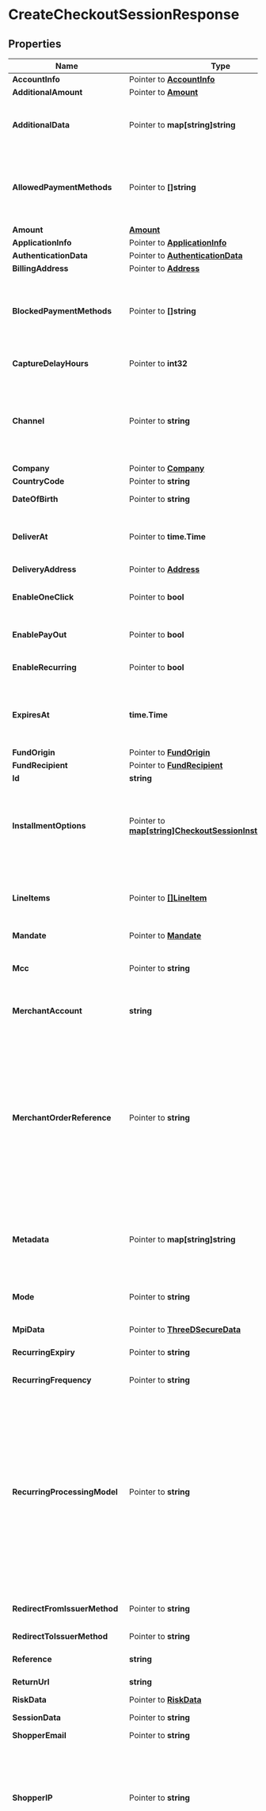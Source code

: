 # CreateCheckoutSessionResponse

## Properties

Name | Type | Description | Notes
------------ | ------------- | ------------- | -------------
**AccountInfo** | Pointer to [**AccountInfo**](AccountInfo.md) |  | [optional] 
**AdditionalAmount** | Pointer to [**Amount**](Amount.md) |  | [optional] 
**AdditionalData** | Pointer to **map[string]string** | This field contains additional data, which may be required for a particular payment request.  The &#x60;additionalData&#x60; object consists of entries, each of which includes the key and value. | [optional] 
**AllowedPaymentMethods** | Pointer to **[]string** | List of payment methods to be presented to the shopper. To refer to payment methods, use their &#x60;paymentMethod.type&#x60;from [Payment methods overview](https://docs.adyen.com/payment-methods).  Example: &#x60;\&quot;allowedPaymentMethods\&quot;:[\&quot;ideal\&quot;,\&quot;giropay\&quot;]&#x60; | [optional] 
**Amount** | [**Amount**](Amount.md) |  | 
**ApplicationInfo** | Pointer to [**ApplicationInfo**](ApplicationInfo.md) |  | [optional] 
**AuthenticationData** | Pointer to [**AuthenticationData**](AuthenticationData.md) |  | [optional] 
**BillingAddress** | Pointer to [**Address**](Address.md) |  | [optional] 
**BlockedPaymentMethods** | Pointer to **[]string** | List of payment methods to be hidden from the shopper. To refer to payment methods, use their &#x60;paymentMethod.type&#x60;from [Payment methods overview](https://docs.adyen.com/payment-methods).  Example: &#x60;\&quot;blockedPaymentMethods\&quot;:[\&quot;ideal\&quot;,\&quot;giropay\&quot;]&#x60; | [optional] 
**CaptureDelayHours** | Pointer to **int32** | The delay between the authorisation and scheduled auto-capture, specified in hours. | [optional] 
**Channel** | Pointer to **string** | The platform where a payment transaction takes place. This field is optional for filtering out payment methods that are only available on specific platforms. If this value is not set, then we will try to infer it from the &#x60;sdkVersion&#x60; or &#x60;token&#x60;.  Possible values: * **iOS** * **Android** * **Web** | [optional] 
**Company** | Pointer to [**Company**](Company.md) |  | [optional] 
**CountryCode** | Pointer to **string** | The shopper&#39;s two-letter country code. | [optional] 
**DateOfBirth** | Pointer to **string** | The shopper&#39;s date of birth.  Format [ISO-8601](https://www.w3.org/TR/NOTE-datetime): YYYY-MM-DD | [optional] 
**DeliverAt** | Pointer to **time.Time** | The date and time when the purchased goods should be delivered.  [ISO 8601](https://www.w3.org/TR/NOTE-datetime) format: YYYY-MM-DDThh:mm:ss+TZD, for example, **2020-12-18T10:15:30+01:00**. | [optional] 
**DeliveryAddress** | Pointer to [**Address**](Address.md) |  | [optional] 
**EnableOneClick** | Pointer to **bool** | When true and &#x60;shopperReference&#x60; is provided, the shopper will be asked if the payment details should be stored for future one-click payments. | [optional] 
**EnablePayOut** | Pointer to **bool** | When true and &#x60;shopperReference&#x60; is provided, the payment details will be tokenized for payouts. | [optional] 
**EnableRecurring** | Pointer to **bool** | When true and &#x60;shopperReference&#x60; is provided, the payment details will be tokenized for recurring payments. | [optional] 
**ExpiresAt** | **time.Time** | The date the session expires in [ISO8601](https://www.iso.org/iso-8601-date-and-time-format.html) format. When not specified, the expiry date is set to 1 hour after session creation. You cannot set the session expiry to more than 24 hours after session creation. | 
**FundOrigin** | Pointer to [**FundOrigin**](FundOrigin.md) |  | [optional] 
**FundRecipient** | Pointer to [**FundRecipient**](FundRecipient.md) |  | [optional] 
**Id** | **string** | A unique identifier of the session. | [readonly] 
**InstallmentOptions** | Pointer to [**map[string]CheckoutSessionInstallmentOption**](CheckoutSessionInstallmentOption.md) | A set of key-value pairs that specifies the installment options available per payment method. The key must be a payment method name in lowercase. For example, **card** to specify installment options for all cards, or **visa** or **mc**. The value must be an object containing the installment options. | [optional] 
**LineItems** | Pointer to [**[]LineItem**](LineItem.md) | Price and product information about the purchased items, to be included on the invoice sent to the shopper. &gt; This field is required for 3x 4x Oney, Affirm, Afterpay, Clearpay, Klarna, Ratepay, and Zip. | [optional] 
**Mandate** | Pointer to [**Mandate**](Mandate.md) |  | [optional] 
**Mcc** | Pointer to **string** | The [merchant category code](https://en.wikipedia.org/wiki/Merchant_category_code) (MCC) is a four-digit number, which relates to a particular market segment. This code reflects the predominant activity that is conducted by the merchant. | [optional] 
**MerchantAccount** | **string** | The merchant account identifier, with which you want to process the transaction. | 
**MerchantOrderReference** | Pointer to **string** | This reference allows linking multiple transactions to each other for reporting purposes (i.e. order auth-rate). The reference should be unique per billing cycle. The same merchant order reference should never be reused after the first authorised attempt. If used, this field should be supplied for all incoming authorisations. &gt; We strongly recommend you send the &#x60;merchantOrderReference&#x60; value to benefit from linking payment requests when authorisation retries take place. In addition, we recommend you provide &#x60;retry.orderAttemptNumber&#x60;, &#x60;retry.chainAttemptNumber&#x60;, and &#x60;retry.skipRetry&#x60; values in &#x60;PaymentRequest.additionalData&#x60;. | [optional] 
**Metadata** | Pointer to **map[string]string** | Metadata consists of entries, each of which includes a key and a value. Limits: * Maximum 20 key-value pairs per request. * Maximum 20 characters per key. * Maximum 80 characters per value.  | [optional] 
**Mode** | Pointer to **string** | Indicates the type of front end integration. Possible values: * **embedded** (default): Drop-in or Components integration * **hosted**: Hosted Checkout integration | [optional] [default to "embedded"]
**MpiData** | Pointer to [**ThreeDSecureData**](ThreeDSecureData.md) |  | [optional] 
**RecurringExpiry** | Pointer to **string** | Date after which no further authorisations shall be performed. Only for 3D Secure 2. | [optional] 
**RecurringFrequency** | Pointer to **string** | Minimum number of days between authorisations. Only for 3D Secure 2. | [optional] 
**RecurringProcessingModel** | Pointer to **string** | Defines a recurring payment type. Required when creating a token to store payment details. Allowed values: * &#x60;Subscription&#x60; – A transaction for a fixed or variable amount, which follows a fixed schedule. * &#x60;CardOnFile&#x60; – With a card-on-file (CoF) transaction, card details are stored to enable one-click or omnichannel journeys, or simply to streamline the checkout process. Any subscription not following a fixed schedule is also considered a card-on-file transaction. * &#x60;UnscheduledCardOnFile&#x60; – An unscheduled card-on-file (UCoF) transaction is a transaction that occurs on a non-fixed schedule and/or have variable amounts. For example, automatic top-ups when a cardholder&#39;s balance drops below a certain amount.  | [optional] 
**RedirectFromIssuerMethod** | Pointer to **string** | Specifies the redirect method (GET or POST) when redirecting back from the issuer. | [optional] 
**RedirectToIssuerMethod** | Pointer to **string** | Specifies the redirect method (GET or POST) when redirecting to the issuer. | [optional] 
**Reference** | **string** | The reference to uniquely identify a payment. | 
**ReturnUrl** | **string** | The URL to return to when a redirect payment is completed. | 
**RiskData** | Pointer to [**RiskData**](RiskData.md) |  | [optional] 
**SessionData** | Pointer to **string** | The payment session data you need to pass to your front end. | [optional] 
**ShopperEmail** | Pointer to **string** | The shopper&#39;s email address. | [optional] 
**ShopperIP** | Pointer to **string** | The shopper&#39;s IP address. In general, we recommend that you provide this data, as it is used in a number of risk checks (for instance, number of payment attempts or location-based checks). &gt; For 3D Secure 2 transactions, schemes require &#x60;shopperIP&#x60; for all browser-based implementations. This field is also mandatory for some merchants depending on your business model. For more information, [contact Support](https://www.adyen.help/hc/en-us/requests/new). | [optional] 
**ShopperInteraction** | Pointer to **string** | Specifies the sales channel, through which the shopper gives their card details, and whether the shopper is a returning customer. For the web service API, Adyen assumes Ecommerce shopper interaction by default.  This field has the following possible values: * &#x60;Ecommerce&#x60; - Online transactions where the cardholder is present (online). For better authorisation rates, we recommend sending the card security code (CSC) along with the request. * &#x60;ContAuth&#x60; - Card on file and/or subscription transactions, where the cardholder is known to the merchant (returning customer). If the shopper is present (online), you can supply also the CSC to improve authorisation (one-click payment). * &#x60;Moto&#x60; - Mail-order and telephone-order transactions where the shopper is in contact with the merchant via email or telephone. * &#x60;POS&#x60; - Point-of-sale transactions where the shopper is physically present to make a payment using a secure payment terminal. | [optional] 
**ShopperLocale** | Pointer to **string** | The combination of a language code and a country code to specify the language to be used in the payment. | [optional] 
**ShopperName** | Pointer to [**Name**](Name.md) |  | [optional] 
**ShopperReference** | Pointer to **string** | Your reference to uniquely identify this shopper, for example user ID or account ID. Minimum length: 3 characters. &gt; Your reference must not include personally identifiable information (PII), for example name or email address. | [optional] 
**ShopperStatement** | Pointer to **string** | The text to be shown on the shopper&#39;s bank statement.  We recommend sending a maximum of 22 characters, otherwise banks might truncate the string.  Allowed characters: **a-z**, **A-Z**, **0-9**, spaces, and special characters **. , &#39; _ - ? + * /_**. | [optional] 
**SocialSecurityNumber** | Pointer to **string** | The shopper&#39;s social security number. | [optional] 
**SplitCardFundingSources** | Pointer to **bool** | Boolean value indicating whether the card payment method should be split into separate debit and credit options. | [optional] [default to false]
**Splits** | Pointer to [**[]Split**](Split.md) | An array of objects specifying how the payment should be split when using [Adyen for Platforms](https://docs.adyen.com/platforms/processing-payments#providing-split-information) or [Issuing](https://docs.adyen.com/issuing/manage-funds#split). | [optional] 
**Store** | Pointer to **string** | The ecommerce or point-of-sale store that is processing the payment. | [optional] 
**StorePaymentMethod** | Pointer to **bool** | When this is set to **true** and the &#x60;shopperReference&#x60; is provided, the payment details will be stored. | [optional] 
**StorePaymentMethodMode** | Pointer to **string** | Indicates if the details of the payment method will be stored for the shopper. Possible values: * **disabled** – No details will be stored (default). * **askForConsent** – If the &#x60;shopperReference&#x60; is provided, the UI lets the shopper choose if they want their payment details to be stored. * **enabled** – If the &#x60;shopperReference&#x60; is provided, the details will be stored without asking the shopper for consent. | [optional] 
**TelephoneNumber** | Pointer to **string** | The shopper&#39;s telephone number. | [optional] 
**ThreeDSAuthenticationOnly** | Pointer to **bool** | If set to true, you will only perform the [3D Secure 2 authentication](https://docs.adyen.com/online-payments/3d-secure/other-3ds-flows/authentication-only), and not the payment authorisation. | [optional] [default to false]
**TrustedShopper** | Pointer to **bool** | Set to true if the payment should be routed to a trusted MID. | [optional] 

## Methods

### NewCreateCheckoutSessionResponse

`func NewCreateCheckoutSessionResponse(amount Amount, expiresAt time.Time, id string, merchantAccount string, reference string, returnUrl string, ) *CreateCheckoutSessionResponse`

NewCreateCheckoutSessionResponse instantiates a new CreateCheckoutSessionResponse object
This constructor will assign default values to properties that have it defined,
and makes sure properties required by API are set, but the set of arguments
will change when the set of required properties is changed

### NewCreateCheckoutSessionResponseWithDefaults

`func NewCreateCheckoutSessionResponseWithDefaults() *CreateCheckoutSessionResponse`

NewCreateCheckoutSessionResponseWithDefaults instantiates a new CreateCheckoutSessionResponse object
This constructor will only assign default values to properties that have it defined,
but it doesn't guarantee that properties required by API are set

### GetAccountInfo

`func (o *CreateCheckoutSessionResponse) GetAccountInfo() AccountInfo`

GetAccountInfo returns the AccountInfo field if non-nil, zero value otherwise.

### GetAccountInfoOk

`func (o *CreateCheckoutSessionResponse) GetAccountInfoOk() (*AccountInfo, bool)`

GetAccountInfoOk returns a tuple with the AccountInfo field if it's non-nil, zero value otherwise
and a boolean to check if the value has been set.

### SetAccountInfo

`func (o *CreateCheckoutSessionResponse) SetAccountInfo(v AccountInfo)`

SetAccountInfo sets AccountInfo field to given value.

### HasAccountInfo

`func (o *CreateCheckoutSessionResponse) HasAccountInfo() bool`

HasAccountInfo returns a boolean if a field has been set.

### GetAdditionalAmount

`func (o *CreateCheckoutSessionResponse) GetAdditionalAmount() Amount`

GetAdditionalAmount returns the AdditionalAmount field if non-nil, zero value otherwise.

### GetAdditionalAmountOk

`func (o *CreateCheckoutSessionResponse) GetAdditionalAmountOk() (*Amount, bool)`

GetAdditionalAmountOk returns a tuple with the AdditionalAmount field if it's non-nil, zero value otherwise
and a boolean to check if the value has been set.

### SetAdditionalAmount

`func (o *CreateCheckoutSessionResponse) SetAdditionalAmount(v Amount)`

SetAdditionalAmount sets AdditionalAmount field to given value.

### HasAdditionalAmount

`func (o *CreateCheckoutSessionResponse) HasAdditionalAmount() bool`

HasAdditionalAmount returns a boolean if a field has been set.

### GetAdditionalData

`func (o *CreateCheckoutSessionResponse) GetAdditionalData() map[string]string`

GetAdditionalData returns the AdditionalData field if non-nil, zero value otherwise.

### GetAdditionalDataOk

`func (o *CreateCheckoutSessionResponse) GetAdditionalDataOk() (*map[string]string, bool)`

GetAdditionalDataOk returns a tuple with the AdditionalData field if it's non-nil, zero value otherwise
and a boolean to check if the value has been set.

### SetAdditionalData

`func (o *CreateCheckoutSessionResponse) SetAdditionalData(v map[string]string)`

SetAdditionalData sets AdditionalData field to given value.

### HasAdditionalData

`func (o *CreateCheckoutSessionResponse) HasAdditionalData() bool`

HasAdditionalData returns a boolean if a field has been set.

### GetAllowedPaymentMethods

`func (o *CreateCheckoutSessionResponse) GetAllowedPaymentMethods() []string`

GetAllowedPaymentMethods returns the AllowedPaymentMethods field if non-nil, zero value otherwise.

### GetAllowedPaymentMethodsOk

`func (o *CreateCheckoutSessionResponse) GetAllowedPaymentMethodsOk() (*[]string, bool)`

GetAllowedPaymentMethodsOk returns a tuple with the AllowedPaymentMethods field if it's non-nil, zero value otherwise
and a boolean to check if the value has been set.

### SetAllowedPaymentMethods

`func (o *CreateCheckoutSessionResponse) SetAllowedPaymentMethods(v []string)`

SetAllowedPaymentMethods sets AllowedPaymentMethods field to given value.

### HasAllowedPaymentMethods

`func (o *CreateCheckoutSessionResponse) HasAllowedPaymentMethods() bool`

HasAllowedPaymentMethods returns a boolean if a field has been set.

### GetAmount

`func (o *CreateCheckoutSessionResponse) GetAmount() Amount`

GetAmount returns the Amount field if non-nil, zero value otherwise.

### GetAmountOk

`func (o *CreateCheckoutSessionResponse) GetAmountOk() (*Amount, bool)`

GetAmountOk returns a tuple with the Amount field if it's non-nil, zero value otherwise
and a boolean to check if the value has been set.

### SetAmount

`func (o *CreateCheckoutSessionResponse) SetAmount(v Amount)`

SetAmount sets Amount field to given value.


### GetApplicationInfo

`func (o *CreateCheckoutSessionResponse) GetApplicationInfo() ApplicationInfo`

GetApplicationInfo returns the ApplicationInfo field if non-nil, zero value otherwise.

### GetApplicationInfoOk

`func (o *CreateCheckoutSessionResponse) GetApplicationInfoOk() (*ApplicationInfo, bool)`

GetApplicationInfoOk returns a tuple with the ApplicationInfo field if it's non-nil, zero value otherwise
and a boolean to check if the value has been set.

### SetApplicationInfo

`func (o *CreateCheckoutSessionResponse) SetApplicationInfo(v ApplicationInfo)`

SetApplicationInfo sets ApplicationInfo field to given value.

### HasApplicationInfo

`func (o *CreateCheckoutSessionResponse) HasApplicationInfo() bool`

HasApplicationInfo returns a boolean if a field has been set.

### GetAuthenticationData

`func (o *CreateCheckoutSessionResponse) GetAuthenticationData() AuthenticationData`

GetAuthenticationData returns the AuthenticationData field if non-nil, zero value otherwise.

### GetAuthenticationDataOk

`func (o *CreateCheckoutSessionResponse) GetAuthenticationDataOk() (*AuthenticationData, bool)`

GetAuthenticationDataOk returns a tuple with the AuthenticationData field if it's non-nil, zero value otherwise
and a boolean to check if the value has been set.

### SetAuthenticationData

`func (o *CreateCheckoutSessionResponse) SetAuthenticationData(v AuthenticationData)`

SetAuthenticationData sets AuthenticationData field to given value.

### HasAuthenticationData

`func (o *CreateCheckoutSessionResponse) HasAuthenticationData() bool`

HasAuthenticationData returns a boolean if a field has been set.

### GetBillingAddress

`func (o *CreateCheckoutSessionResponse) GetBillingAddress() Address`

GetBillingAddress returns the BillingAddress field if non-nil, zero value otherwise.

### GetBillingAddressOk

`func (o *CreateCheckoutSessionResponse) GetBillingAddressOk() (*Address, bool)`

GetBillingAddressOk returns a tuple with the BillingAddress field if it's non-nil, zero value otherwise
and a boolean to check if the value has been set.

### SetBillingAddress

`func (o *CreateCheckoutSessionResponse) SetBillingAddress(v Address)`

SetBillingAddress sets BillingAddress field to given value.

### HasBillingAddress

`func (o *CreateCheckoutSessionResponse) HasBillingAddress() bool`

HasBillingAddress returns a boolean if a field has been set.

### GetBlockedPaymentMethods

`func (o *CreateCheckoutSessionResponse) GetBlockedPaymentMethods() []string`

GetBlockedPaymentMethods returns the BlockedPaymentMethods field if non-nil, zero value otherwise.

### GetBlockedPaymentMethodsOk

`func (o *CreateCheckoutSessionResponse) GetBlockedPaymentMethodsOk() (*[]string, bool)`

GetBlockedPaymentMethodsOk returns a tuple with the BlockedPaymentMethods field if it's non-nil, zero value otherwise
and a boolean to check if the value has been set.

### SetBlockedPaymentMethods

`func (o *CreateCheckoutSessionResponse) SetBlockedPaymentMethods(v []string)`

SetBlockedPaymentMethods sets BlockedPaymentMethods field to given value.

### HasBlockedPaymentMethods

`func (o *CreateCheckoutSessionResponse) HasBlockedPaymentMethods() bool`

HasBlockedPaymentMethods returns a boolean if a field has been set.

### GetCaptureDelayHours

`func (o *CreateCheckoutSessionResponse) GetCaptureDelayHours() int32`

GetCaptureDelayHours returns the CaptureDelayHours field if non-nil, zero value otherwise.

### GetCaptureDelayHoursOk

`func (o *CreateCheckoutSessionResponse) GetCaptureDelayHoursOk() (*int32, bool)`

GetCaptureDelayHoursOk returns a tuple with the CaptureDelayHours field if it's non-nil, zero value otherwise
and a boolean to check if the value has been set.

### SetCaptureDelayHours

`func (o *CreateCheckoutSessionResponse) SetCaptureDelayHours(v int32)`

SetCaptureDelayHours sets CaptureDelayHours field to given value.

### HasCaptureDelayHours

`func (o *CreateCheckoutSessionResponse) HasCaptureDelayHours() bool`

HasCaptureDelayHours returns a boolean if a field has been set.

### GetChannel

`func (o *CreateCheckoutSessionResponse) GetChannel() string`

GetChannel returns the Channel field if non-nil, zero value otherwise.

### GetChannelOk

`func (o *CreateCheckoutSessionResponse) GetChannelOk() (*string, bool)`

GetChannelOk returns a tuple with the Channel field if it's non-nil, zero value otherwise
and a boolean to check if the value has been set.

### SetChannel

`func (o *CreateCheckoutSessionResponse) SetChannel(v string)`

SetChannel sets Channel field to given value.

### HasChannel

`func (o *CreateCheckoutSessionResponse) HasChannel() bool`

HasChannel returns a boolean if a field has been set.

### GetCompany

`func (o *CreateCheckoutSessionResponse) GetCompany() Company`

GetCompany returns the Company field if non-nil, zero value otherwise.

### GetCompanyOk

`func (o *CreateCheckoutSessionResponse) GetCompanyOk() (*Company, bool)`

GetCompanyOk returns a tuple with the Company field if it's non-nil, zero value otherwise
and a boolean to check if the value has been set.

### SetCompany

`func (o *CreateCheckoutSessionResponse) SetCompany(v Company)`

SetCompany sets Company field to given value.

### HasCompany

`func (o *CreateCheckoutSessionResponse) HasCompany() bool`

HasCompany returns a boolean if a field has been set.

### GetCountryCode

`func (o *CreateCheckoutSessionResponse) GetCountryCode() string`

GetCountryCode returns the CountryCode field if non-nil, zero value otherwise.

### GetCountryCodeOk

`func (o *CreateCheckoutSessionResponse) GetCountryCodeOk() (*string, bool)`

GetCountryCodeOk returns a tuple with the CountryCode field if it's non-nil, zero value otherwise
and a boolean to check if the value has been set.

### SetCountryCode

`func (o *CreateCheckoutSessionResponse) SetCountryCode(v string)`

SetCountryCode sets CountryCode field to given value.

### HasCountryCode

`func (o *CreateCheckoutSessionResponse) HasCountryCode() bool`

HasCountryCode returns a boolean if a field has been set.

### GetDateOfBirth

`func (o *CreateCheckoutSessionResponse) GetDateOfBirth() string`

GetDateOfBirth returns the DateOfBirth field if non-nil, zero value otherwise.

### GetDateOfBirthOk

`func (o *CreateCheckoutSessionResponse) GetDateOfBirthOk() (*string, bool)`

GetDateOfBirthOk returns a tuple with the DateOfBirth field if it's non-nil, zero value otherwise
and a boolean to check if the value has been set.

### SetDateOfBirth

`func (o *CreateCheckoutSessionResponse) SetDateOfBirth(v string)`

SetDateOfBirth sets DateOfBirth field to given value.

### HasDateOfBirth

`func (o *CreateCheckoutSessionResponse) HasDateOfBirth() bool`

HasDateOfBirth returns a boolean if a field has been set.

### GetDeliverAt

`func (o *CreateCheckoutSessionResponse) GetDeliverAt() time.Time`

GetDeliverAt returns the DeliverAt field if non-nil, zero value otherwise.

### GetDeliverAtOk

`func (o *CreateCheckoutSessionResponse) GetDeliverAtOk() (*time.Time, bool)`

GetDeliverAtOk returns a tuple with the DeliverAt field if it's non-nil, zero value otherwise
and a boolean to check if the value has been set.

### SetDeliverAt

`func (o *CreateCheckoutSessionResponse) SetDeliverAt(v time.Time)`

SetDeliverAt sets DeliverAt field to given value.

### HasDeliverAt

`func (o *CreateCheckoutSessionResponse) HasDeliverAt() bool`

HasDeliverAt returns a boolean if a field has been set.

### GetDeliveryAddress

`func (o *CreateCheckoutSessionResponse) GetDeliveryAddress() Address`

GetDeliveryAddress returns the DeliveryAddress field if non-nil, zero value otherwise.

### GetDeliveryAddressOk

`func (o *CreateCheckoutSessionResponse) GetDeliveryAddressOk() (*Address, bool)`

GetDeliveryAddressOk returns a tuple with the DeliveryAddress field if it's non-nil, zero value otherwise
and a boolean to check if the value has been set.

### SetDeliveryAddress

`func (o *CreateCheckoutSessionResponse) SetDeliveryAddress(v Address)`

SetDeliveryAddress sets DeliveryAddress field to given value.

### HasDeliveryAddress

`func (o *CreateCheckoutSessionResponse) HasDeliveryAddress() bool`

HasDeliveryAddress returns a boolean if a field has been set.

### GetEnableOneClick

`func (o *CreateCheckoutSessionResponse) GetEnableOneClick() bool`

GetEnableOneClick returns the EnableOneClick field if non-nil, zero value otherwise.

### GetEnableOneClickOk

`func (o *CreateCheckoutSessionResponse) GetEnableOneClickOk() (*bool, bool)`

GetEnableOneClickOk returns a tuple with the EnableOneClick field if it's non-nil, zero value otherwise
and a boolean to check if the value has been set.

### SetEnableOneClick

`func (o *CreateCheckoutSessionResponse) SetEnableOneClick(v bool)`

SetEnableOneClick sets EnableOneClick field to given value.

### HasEnableOneClick

`func (o *CreateCheckoutSessionResponse) HasEnableOneClick() bool`

HasEnableOneClick returns a boolean if a field has been set.

### GetEnablePayOut

`func (o *CreateCheckoutSessionResponse) GetEnablePayOut() bool`

GetEnablePayOut returns the EnablePayOut field if non-nil, zero value otherwise.

### GetEnablePayOutOk

`func (o *CreateCheckoutSessionResponse) GetEnablePayOutOk() (*bool, bool)`

GetEnablePayOutOk returns a tuple with the EnablePayOut field if it's non-nil, zero value otherwise
and a boolean to check if the value has been set.

### SetEnablePayOut

`func (o *CreateCheckoutSessionResponse) SetEnablePayOut(v bool)`

SetEnablePayOut sets EnablePayOut field to given value.

### HasEnablePayOut

`func (o *CreateCheckoutSessionResponse) HasEnablePayOut() bool`

HasEnablePayOut returns a boolean if a field has been set.

### GetEnableRecurring

`func (o *CreateCheckoutSessionResponse) GetEnableRecurring() bool`

GetEnableRecurring returns the EnableRecurring field if non-nil, zero value otherwise.

### GetEnableRecurringOk

`func (o *CreateCheckoutSessionResponse) GetEnableRecurringOk() (*bool, bool)`

GetEnableRecurringOk returns a tuple with the EnableRecurring field if it's non-nil, zero value otherwise
and a boolean to check if the value has been set.

### SetEnableRecurring

`func (o *CreateCheckoutSessionResponse) SetEnableRecurring(v bool)`

SetEnableRecurring sets EnableRecurring field to given value.

### HasEnableRecurring

`func (o *CreateCheckoutSessionResponse) HasEnableRecurring() bool`

HasEnableRecurring returns a boolean if a field has been set.

### GetExpiresAt

`func (o *CreateCheckoutSessionResponse) GetExpiresAt() time.Time`

GetExpiresAt returns the ExpiresAt field if non-nil, zero value otherwise.

### GetExpiresAtOk

`func (o *CreateCheckoutSessionResponse) GetExpiresAtOk() (*time.Time, bool)`

GetExpiresAtOk returns a tuple with the ExpiresAt field if it's non-nil, zero value otherwise
and a boolean to check if the value has been set.

### SetExpiresAt

`func (o *CreateCheckoutSessionResponse) SetExpiresAt(v time.Time)`

SetExpiresAt sets ExpiresAt field to given value.


### GetFundOrigin

`func (o *CreateCheckoutSessionResponse) GetFundOrigin() FundOrigin`

GetFundOrigin returns the FundOrigin field if non-nil, zero value otherwise.

### GetFundOriginOk

`func (o *CreateCheckoutSessionResponse) GetFundOriginOk() (*FundOrigin, bool)`

GetFundOriginOk returns a tuple with the FundOrigin field if it's non-nil, zero value otherwise
and a boolean to check if the value has been set.

### SetFundOrigin

`func (o *CreateCheckoutSessionResponse) SetFundOrigin(v FundOrigin)`

SetFundOrigin sets FundOrigin field to given value.

### HasFundOrigin

`func (o *CreateCheckoutSessionResponse) HasFundOrigin() bool`

HasFundOrigin returns a boolean if a field has been set.

### GetFundRecipient

`func (o *CreateCheckoutSessionResponse) GetFundRecipient() FundRecipient`

GetFundRecipient returns the FundRecipient field if non-nil, zero value otherwise.

### GetFundRecipientOk

`func (o *CreateCheckoutSessionResponse) GetFundRecipientOk() (*FundRecipient, bool)`

GetFundRecipientOk returns a tuple with the FundRecipient field if it's non-nil, zero value otherwise
and a boolean to check if the value has been set.

### SetFundRecipient

`func (o *CreateCheckoutSessionResponse) SetFundRecipient(v FundRecipient)`

SetFundRecipient sets FundRecipient field to given value.

### HasFundRecipient

`func (o *CreateCheckoutSessionResponse) HasFundRecipient() bool`

HasFundRecipient returns a boolean if a field has been set.

### GetId

`func (o *CreateCheckoutSessionResponse) GetId() string`

GetId returns the Id field if non-nil, zero value otherwise.

### GetIdOk

`func (o *CreateCheckoutSessionResponse) GetIdOk() (*string, bool)`

GetIdOk returns a tuple with the Id field if it's non-nil, zero value otherwise
and a boolean to check if the value has been set.

### SetId

`func (o *CreateCheckoutSessionResponse) SetId(v string)`

SetId sets Id field to given value.


### GetInstallmentOptions

`func (o *CreateCheckoutSessionResponse) GetInstallmentOptions() map[string]CheckoutSessionInstallmentOption`

GetInstallmentOptions returns the InstallmentOptions field if non-nil, zero value otherwise.

### GetInstallmentOptionsOk

`func (o *CreateCheckoutSessionResponse) GetInstallmentOptionsOk() (*map[string]CheckoutSessionInstallmentOption, bool)`

GetInstallmentOptionsOk returns a tuple with the InstallmentOptions field if it's non-nil, zero value otherwise
and a boolean to check if the value has been set.

### SetInstallmentOptions

`func (o *CreateCheckoutSessionResponse) SetInstallmentOptions(v map[string]CheckoutSessionInstallmentOption)`

SetInstallmentOptions sets InstallmentOptions field to given value.

### HasInstallmentOptions

`func (o *CreateCheckoutSessionResponse) HasInstallmentOptions() bool`

HasInstallmentOptions returns a boolean if a field has been set.

### GetLineItems

`func (o *CreateCheckoutSessionResponse) GetLineItems() []LineItem`

GetLineItems returns the LineItems field if non-nil, zero value otherwise.

### GetLineItemsOk

`func (o *CreateCheckoutSessionResponse) GetLineItemsOk() (*[]LineItem, bool)`

GetLineItemsOk returns a tuple with the LineItems field if it's non-nil, zero value otherwise
and a boolean to check if the value has been set.

### SetLineItems

`func (o *CreateCheckoutSessionResponse) SetLineItems(v []LineItem)`

SetLineItems sets LineItems field to given value.

### HasLineItems

`func (o *CreateCheckoutSessionResponse) HasLineItems() bool`

HasLineItems returns a boolean if a field has been set.

### GetMandate

`func (o *CreateCheckoutSessionResponse) GetMandate() Mandate`

GetMandate returns the Mandate field if non-nil, zero value otherwise.

### GetMandateOk

`func (o *CreateCheckoutSessionResponse) GetMandateOk() (*Mandate, bool)`

GetMandateOk returns a tuple with the Mandate field if it's non-nil, zero value otherwise
and a boolean to check if the value has been set.

### SetMandate

`func (o *CreateCheckoutSessionResponse) SetMandate(v Mandate)`

SetMandate sets Mandate field to given value.

### HasMandate

`func (o *CreateCheckoutSessionResponse) HasMandate() bool`

HasMandate returns a boolean if a field has been set.

### GetMcc

`func (o *CreateCheckoutSessionResponse) GetMcc() string`

GetMcc returns the Mcc field if non-nil, zero value otherwise.

### GetMccOk

`func (o *CreateCheckoutSessionResponse) GetMccOk() (*string, bool)`

GetMccOk returns a tuple with the Mcc field if it's non-nil, zero value otherwise
and a boolean to check if the value has been set.

### SetMcc

`func (o *CreateCheckoutSessionResponse) SetMcc(v string)`

SetMcc sets Mcc field to given value.

### HasMcc

`func (o *CreateCheckoutSessionResponse) HasMcc() bool`

HasMcc returns a boolean if a field has been set.

### GetMerchantAccount

`func (o *CreateCheckoutSessionResponse) GetMerchantAccount() string`

GetMerchantAccount returns the MerchantAccount field if non-nil, zero value otherwise.

### GetMerchantAccountOk

`func (o *CreateCheckoutSessionResponse) GetMerchantAccountOk() (*string, bool)`

GetMerchantAccountOk returns a tuple with the MerchantAccount field if it's non-nil, zero value otherwise
and a boolean to check if the value has been set.

### SetMerchantAccount

`func (o *CreateCheckoutSessionResponse) SetMerchantAccount(v string)`

SetMerchantAccount sets MerchantAccount field to given value.


### GetMerchantOrderReference

`func (o *CreateCheckoutSessionResponse) GetMerchantOrderReference() string`

GetMerchantOrderReference returns the MerchantOrderReference field if non-nil, zero value otherwise.

### GetMerchantOrderReferenceOk

`func (o *CreateCheckoutSessionResponse) GetMerchantOrderReferenceOk() (*string, bool)`

GetMerchantOrderReferenceOk returns a tuple with the MerchantOrderReference field if it's non-nil, zero value otherwise
and a boolean to check if the value has been set.

### SetMerchantOrderReference

`func (o *CreateCheckoutSessionResponse) SetMerchantOrderReference(v string)`

SetMerchantOrderReference sets MerchantOrderReference field to given value.

### HasMerchantOrderReference

`func (o *CreateCheckoutSessionResponse) HasMerchantOrderReference() bool`

HasMerchantOrderReference returns a boolean if a field has been set.

### GetMetadata

`func (o *CreateCheckoutSessionResponse) GetMetadata() map[string]string`

GetMetadata returns the Metadata field if non-nil, zero value otherwise.

### GetMetadataOk

`func (o *CreateCheckoutSessionResponse) GetMetadataOk() (*map[string]string, bool)`

GetMetadataOk returns a tuple with the Metadata field if it's non-nil, zero value otherwise
and a boolean to check if the value has been set.

### SetMetadata

`func (o *CreateCheckoutSessionResponse) SetMetadata(v map[string]string)`

SetMetadata sets Metadata field to given value.

### HasMetadata

`func (o *CreateCheckoutSessionResponse) HasMetadata() bool`

HasMetadata returns a boolean if a field has been set.

### GetMode

`func (o *CreateCheckoutSessionResponse) GetMode() string`

GetMode returns the Mode field if non-nil, zero value otherwise.

### GetModeOk

`func (o *CreateCheckoutSessionResponse) GetModeOk() (*string, bool)`

GetModeOk returns a tuple with the Mode field if it's non-nil, zero value otherwise
and a boolean to check if the value has been set.

### SetMode

`func (o *CreateCheckoutSessionResponse) SetMode(v string)`

SetMode sets Mode field to given value.

### HasMode

`func (o *CreateCheckoutSessionResponse) HasMode() bool`

HasMode returns a boolean if a field has been set.

### GetMpiData

`func (o *CreateCheckoutSessionResponse) GetMpiData() ThreeDSecureData`

GetMpiData returns the MpiData field if non-nil, zero value otherwise.

### GetMpiDataOk

`func (o *CreateCheckoutSessionResponse) GetMpiDataOk() (*ThreeDSecureData, bool)`

GetMpiDataOk returns a tuple with the MpiData field if it's non-nil, zero value otherwise
and a boolean to check if the value has been set.

### SetMpiData

`func (o *CreateCheckoutSessionResponse) SetMpiData(v ThreeDSecureData)`

SetMpiData sets MpiData field to given value.

### HasMpiData

`func (o *CreateCheckoutSessionResponse) HasMpiData() bool`

HasMpiData returns a boolean if a field has been set.

### GetRecurringExpiry

`func (o *CreateCheckoutSessionResponse) GetRecurringExpiry() string`

GetRecurringExpiry returns the RecurringExpiry field if non-nil, zero value otherwise.

### GetRecurringExpiryOk

`func (o *CreateCheckoutSessionResponse) GetRecurringExpiryOk() (*string, bool)`

GetRecurringExpiryOk returns a tuple with the RecurringExpiry field if it's non-nil, zero value otherwise
and a boolean to check if the value has been set.

### SetRecurringExpiry

`func (o *CreateCheckoutSessionResponse) SetRecurringExpiry(v string)`

SetRecurringExpiry sets RecurringExpiry field to given value.

### HasRecurringExpiry

`func (o *CreateCheckoutSessionResponse) HasRecurringExpiry() bool`

HasRecurringExpiry returns a boolean if a field has been set.

### GetRecurringFrequency

`func (o *CreateCheckoutSessionResponse) GetRecurringFrequency() string`

GetRecurringFrequency returns the RecurringFrequency field if non-nil, zero value otherwise.

### GetRecurringFrequencyOk

`func (o *CreateCheckoutSessionResponse) GetRecurringFrequencyOk() (*string, bool)`

GetRecurringFrequencyOk returns a tuple with the RecurringFrequency field if it's non-nil, zero value otherwise
and a boolean to check if the value has been set.

### SetRecurringFrequency

`func (o *CreateCheckoutSessionResponse) SetRecurringFrequency(v string)`

SetRecurringFrequency sets RecurringFrequency field to given value.

### HasRecurringFrequency

`func (o *CreateCheckoutSessionResponse) HasRecurringFrequency() bool`

HasRecurringFrequency returns a boolean if a field has been set.

### GetRecurringProcessingModel

`func (o *CreateCheckoutSessionResponse) GetRecurringProcessingModel() string`

GetRecurringProcessingModel returns the RecurringProcessingModel field if non-nil, zero value otherwise.

### GetRecurringProcessingModelOk

`func (o *CreateCheckoutSessionResponse) GetRecurringProcessingModelOk() (*string, bool)`

GetRecurringProcessingModelOk returns a tuple with the RecurringProcessingModel field if it's non-nil, zero value otherwise
and a boolean to check if the value has been set.

### SetRecurringProcessingModel

`func (o *CreateCheckoutSessionResponse) SetRecurringProcessingModel(v string)`

SetRecurringProcessingModel sets RecurringProcessingModel field to given value.

### HasRecurringProcessingModel

`func (o *CreateCheckoutSessionResponse) HasRecurringProcessingModel() bool`

HasRecurringProcessingModel returns a boolean if a field has been set.

### GetRedirectFromIssuerMethod

`func (o *CreateCheckoutSessionResponse) GetRedirectFromIssuerMethod() string`

GetRedirectFromIssuerMethod returns the RedirectFromIssuerMethod field if non-nil, zero value otherwise.

### GetRedirectFromIssuerMethodOk

`func (o *CreateCheckoutSessionResponse) GetRedirectFromIssuerMethodOk() (*string, bool)`

GetRedirectFromIssuerMethodOk returns a tuple with the RedirectFromIssuerMethod field if it's non-nil, zero value otherwise
and a boolean to check if the value has been set.

### SetRedirectFromIssuerMethod

`func (o *CreateCheckoutSessionResponse) SetRedirectFromIssuerMethod(v string)`

SetRedirectFromIssuerMethod sets RedirectFromIssuerMethod field to given value.

### HasRedirectFromIssuerMethod

`func (o *CreateCheckoutSessionResponse) HasRedirectFromIssuerMethod() bool`

HasRedirectFromIssuerMethod returns a boolean if a field has been set.

### GetRedirectToIssuerMethod

`func (o *CreateCheckoutSessionResponse) GetRedirectToIssuerMethod() string`

GetRedirectToIssuerMethod returns the RedirectToIssuerMethod field if non-nil, zero value otherwise.

### GetRedirectToIssuerMethodOk

`func (o *CreateCheckoutSessionResponse) GetRedirectToIssuerMethodOk() (*string, bool)`

GetRedirectToIssuerMethodOk returns a tuple with the RedirectToIssuerMethod field if it's non-nil, zero value otherwise
and a boolean to check if the value has been set.

### SetRedirectToIssuerMethod

`func (o *CreateCheckoutSessionResponse) SetRedirectToIssuerMethod(v string)`

SetRedirectToIssuerMethod sets RedirectToIssuerMethod field to given value.

### HasRedirectToIssuerMethod

`func (o *CreateCheckoutSessionResponse) HasRedirectToIssuerMethod() bool`

HasRedirectToIssuerMethod returns a boolean if a field has been set.

### GetReference

`func (o *CreateCheckoutSessionResponse) GetReference() string`

GetReference returns the Reference field if non-nil, zero value otherwise.

### GetReferenceOk

`func (o *CreateCheckoutSessionResponse) GetReferenceOk() (*string, bool)`

GetReferenceOk returns a tuple with the Reference field if it's non-nil, zero value otherwise
and a boolean to check if the value has been set.

### SetReference

`func (o *CreateCheckoutSessionResponse) SetReference(v string)`

SetReference sets Reference field to given value.


### GetReturnUrl

`func (o *CreateCheckoutSessionResponse) GetReturnUrl() string`

GetReturnUrl returns the ReturnUrl field if non-nil, zero value otherwise.

### GetReturnUrlOk

`func (o *CreateCheckoutSessionResponse) GetReturnUrlOk() (*string, bool)`

GetReturnUrlOk returns a tuple with the ReturnUrl field if it's non-nil, zero value otherwise
and a boolean to check if the value has been set.

### SetReturnUrl

`func (o *CreateCheckoutSessionResponse) SetReturnUrl(v string)`

SetReturnUrl sets ReturnUrl field to given value.


### GetRiskData

`func (o *CreateCheckoutSessionResponse) GetRiskData() RiskData`

GetRiskData returns the RiskData field if non-nil, zero value otherwise.

### GetRiskDataOk

`func (o *CreateCheckoutSessionResponse) GetRiskDataOk() (*RiskData, bool)`

GetRiskDataOk returns a tuple with the RiskData field if it's non-nil, zero value otherwise
and a boolean to check if the value has been set.

### SetRiskData

`func (o *CreateCheckoutSessionResponse) SetRiskData(v RiskData)`

SetRiskData sets RiskData field to given value.

### HasRiskData

`func (o *CreateCheckoutSessionResponse) HasRiskData() bool`

HasRiskData returns a boolean if a field has been set.

### GetSessionData

`func (o *CreateCheckoutSessionResponse) GetSessionData() string`

GetSessionData returns the SessionData field if non-nil, zero value otherwise.

### GetSessionDataOk

`func (o *CreateCheckoutSessionResponse) GetSessionDataOk() (*string, bool)`

GetSessionDataOk returns a tuple with the SessionData field if it's non-nil, zero value otherwise
and a boolean to check if the value has been set.

### SetSessionData

`func (o *CreateCheckoutSessionResponse) SetSessionData(v string)`

SetSessionData sets SessionData field to given value.

### HasSessionData

`func (o *CreateCheckoutSessionResponse) HasSessionData() bool`

HasSessionData returns a boolean if a field has been set.

### GetShopperEmail

`func (o *CreateCheckoutSessionResponse) GetShopperEmail() string`

GetShopperEmail returns the ShopperEmail field if non-nil, zero value otherwise.

### GetShopperEmailOk

`func (o *CreateCheckoutSessionResponse) GetShopperEmailOk() (*string, bool)`

GetShopperEmailOk returns a tuple with the ShopperEmail field if it's non-nil, zero value otherwise
and a boolean to check if the value has been set.

### SetShopperEmail

`func (o *CreateCheckoutSessionResponse) SetShopperEmail(v string)`

SetShopperEmail sets ShopperEmail field to given value.

### HasShopperEmail

`func (o *CreateCheckoutSessionResponse) HasShopperEmail() bool`

HasShopperEmail returns a boolean if a field has been set.

### GetShopperIP

`func (o *CreateCheckoutSessionResponse) GetShopperIP() string`

GetShopperIP returns the ShopperIP field if non-nil, zero value otherwise.

### GetShopperIPOk

`func (o *CreateCheckoutSessionResponse) GetShopperIPOk() (*string, bool)`

GetShopperIPOk returns a tuple with the ShopperIP field if it's non-nil, zero value otherwise
and a boolean to check if the value has been set.

### SetShopperIP

`func (o *CreateCheckoutSessionResponse) SetShopperIP(v string)`

SetShopperIP sets ShopperIP field to given value.

### HasShopperIP

`func (o *CreateCheckoutSessionResponse) HasShopperIP() bool`

HasShopperIP returns a boolean if a field has been set.

### GetShopperInteraction

`func (o *CreateCheckoutSessionResponse) GetShopperInteraction() string`

GetShopperInteraction returns the ShopperInteraction field if non-nil, zero value otherwise.

### GetShopperInteractionOk

`func (o *CreateCheckoutSessionResponse) GetShopperInteractionOk() (*string, bool)`

GetShopperInteractionOk returns a tuple with the ShopperInteraction field if it's non-nil, zero value otherwise
and a boolean to check if the value has been set.

### SetShopperInteraction

`func (o *CreateCheckoutSessionResponse) SetShopperInteraction(v string)`

SetShopperInteraction sets ShopperInteraction field to given value.

### HasShopperInteraction

`func (o *CreateCheckoutSessionResponse) HasShopperInteraction() bool`

HasShopperInteraction returns a boolean if a field has been set.

### GetShopperLocale

`func (o *CreateCheckoutSessionResponse) GetShopperLocale() string`

GetShopperLocale returns the ShopperLocale field if non-nil, zero value otherwise.

### GetShopperLocaleOk

`func (o *CreateCheckoutSessionResponse) GetShopperLocaleOk() (*string, bool)`

GetShopperLocaleOk returns a tuple with the ShopperLocale field if it's non-nil, zero value otherwise
and a boolean to check if the value has been set.

### SetShopperLocale

`func (o *CreateCheckoutSessionResponse) SetShopperLocale(v string)`

SetShopperLocale sets ShopperLocale field to given value.

### HasShopperLocale

`func (o *CreateCheckoutSessionResponse) HasShopperLocale() bool`

HasShopperLocale returns a boolean if a field has been set.

### GetShopperName

`func (o *CreateCheckoutSessionResponse) GetShopperName() Name`

GetShopperName returns the ShopperName field if non-nil, zero value otherwise.

### GetShopperNameOk

`func (o *CreateCheckoutSessionResponse) GetShopperNameOk() (*Name, bool)`

GetShopperNameOk returns a tuple with the ShopperName field if it's non-nil, zero value otherwise
and a boolean to check if the value has been set.

### SetShopperName

`func (o *CreateCheckoutSessionResponse) SetShopperName(v Name)`

SetShopperName sets ShopperName field to given value.

### HasShopperName

`func (o *CreateCheckoutSessionResponse) HasShopperName() bool`

HasShopperName returns a boolean if a field has been set.

### GetShopperReference

`func (o *CreateCheckoutSessionResponse) GetShopperReference() string`

GetShopperReference returns the ShopperReference field if non-nil, zero value otherwise.

### GetShopperReferenceOk

`func (o *CreateCheckoutSessionResponse) GetShopperReferenceOk() (*string, bool)`

GetShopperReferenceOk returns a tuple with the ShopperReference field if it's non-nil, zero value otherwise
and a boolean to check if the value has been set.

### SetShopperReference

`func (o *CreateCheckoutSessionResponse) SetShopperReference(v string)`

SetShopperReference sets ShopperReference field to given value.

### HasShopperReference

`func (o *CreateCheckoutSessionResponse) HasShopperReference() bool`

HasShopperReference returns a boolean if a field has been set.

### GetShopperStatement

`func (o *CreateCheckoutSessionResponse) GetShopperStatement() string`

GetShopperStatement returns the ShopperStatement field if non-nil, zero value otherwise.

### GetShopperStatementOk

`func (o *CreateCheckoutSessionResponse) GetShopperStatementOk() (*string, bool)`

GetShopperStatementOk returns a tuple with the ShopperStatement field if it's non-nil, zero value otherwise
and a boolean to check if the value has been set.

### SetShopperStatement

`func (o *CreateCheckoutSessionResponse) SetShopperStatement(v string)`

SetShopperStatement sets ShopperStatement field to given value.

### HasShopperStatement

`func (o *CreateCheckoutSessionResponse) HasShopperStatement() bool`

HasShopperStatement returns a boolean if a field has been set.

### GetSocialSecurityNumber

`func (o *CreateCheckoutSessionResponse) GetSocialSecurityNumber() string`

GetSocialSecurityNumber returns the SocialSecurityNumber field if non-nil, zero value otherwise.

### GetSocialSecurityNumberOk

`func (o *CreateCheckoutSessionResponse) GetSocialSecurityNumberOk() (*string, bool)`

GetSocialSecurityNumberOk returns a tuple with the SocialSecurityNumber field if it's non-nil, zero value otherwise
and a boolean to check if the value has been set.

### SetSocialSecurityNumber

`func (o *CreateCheckoutSessionResponse) SetSocialSecurityNumber(v string)`

SetSocialSecurityNumber sets SocialSecurityNumber field to given value.

### HasSocialSecurityNumber

`func (o *CreateCheckoutSessionResponse) HasSocialSecurityNumber() bool`

HasSocialSecurityNumber returns a boolean if a field has been set.

### GetSplitCardFundingSources

`func (o *CreateCheckoutSessionResponse) GetSplitCardFundingSources() bool`

GetSplitCardFundingSources returns the SplitCardFundingSources field if non-nil, zero value otherwise.

### GetSplitCardFundingSourcesOk

`func (o *CreateCheckoutSessionResponse) GetSplitCardFundingSourcesOk() (*bool, bool)`

GetSplitCardFundingSourcesOk returns a tuple with the SplitCardFundingSources field if it's non-nil, zero value otherwise
and a boolean to check if the value has been set.

### SetSplitCardFundingSources

`func (o *CreateCheckoutSessionResponse) SetSplitCardFundingSources(v bool)`

SetSplitCardFundingSources sets SplitCardFundingSources field to given value.

### HasSplitCardFundingSources

`func (o *CreateCheckoutSessionResponse) HasSplitCardFundingSources() bool`

HasSplitCardFundingSources returns a boolean if a field has been set.

### GetSplits

`func (o *CreateCheckoutSessionResponse) GetSplits() []Split`

GetSplits returns the Splits field if non-nil, zero value otherwise.

### GetSplitsOk

`func (o *CreateCheckoutSessionResponse) GetSplitsOk() (*[]Split, bool)`

GetSplitsOk returns a tuple with the Splits field if it's non-nil, zero value otherwise
and a boolean to check if the value has been set.

### SetSplits

`func (o *CreateCheckoutSessionResponse) SetSplits(v []Split)`

SetSplits sets Splits field to given value.

### HasSplits

`func (o *CreateCheckoutSessionResponse) HasSplits() bool`

HasSplits returns a boolean if a field has been set.

### GetStore

`func (o *CreateCheckoutSessionResponse) GetStore() string`

GetStore returns the Store field if non-nil, zero value otherwise.

### GetStoreOk

`func (o *CreateCheckoutSessionResponse) GetStoreOk() (*string, bool)`

GetStoreOk returns a tuple with the Store field if it's non-nil, zero value otherwise
and a boolean to check if the value has been set.

### SetStore

`func (o *CreateCheckoutSessionResponse) SetStore(v string)`

SetStore sets Store field to given value.

### HasStore

`func (o *CreateCheckoutSessionResponse) HasStore() bool`

HasStore returns a boolean if a field has been set.

### GetStorePaymentMethod

`func (o *CreateCheckoutSessionResponse) GetStorePaymentMethod() bool`

GetStorePaymentMethod returns the StorePaymentMethod field if non-nil, zero value otherwise.

### GetStorePaymentMethodOk

`func (o *CreateCheckoutSessionResponse) GetStorePaymentMethodOk() (*bool, bool)`

GetStorePaymentMethodOk returns a tuple with the StorePaymentMethod field if it's non-nil, zero value otherwise
and a boolean to check if the value has been set.

### SetStorePaymentMethod

`func (o *CreateCheckoutSessionResponse) SetStorePaymentMethod(v bool)`

SetStorePaymentMethod sets StorePaymentMethod field to given value.

### HasStorePaymentMethod

`func (o *CreateCheckoutSessionResponse) HasStorePaymentMethod() bool`

HasStorePaymentMethod returns a boolean if a field has been set.

### GetStorePaymentMethodMode

`func (o *CreateCheckoutSessionResponse) GetStorePaymentMethodMode() string`

GetStorePaymentMethodMode returns the StorePaymentMethodMode field if non-nil, zero value otherwise.

### GetStorePaymentMethodModeOk

`func (o *CreateCheckoutSessionResponse) GetStorePaymentMethodModeOk() (*string, bool)`

GetStorePaymentMethodModeOk returns a tuple with the StorePaymentMethodMode field if it's non-nil, zero value otherwise
and a boolean to check if the value has been set.

### SetStorePaymentMethodMode

`func (o *CreateCheckoutSessionResponse) SetStorePaymentMethodMode(v string)`

SetStorePaymentMethodMode sets StorePaymentMethodMode field to given value.

### HasStorePaymentMethodMode

`func (o *CreateCheckoutSessionResponse) HasStorePaymentMethodMode() bool`

HasStorePaymentMethodMode returns a boolean if a field has been set.

### GetTelephoneNumber

`func (o *CreateCheckoutSessionResponse) GetTelephoneNumber() string`

GetTelephoneNumber returns the TelephoneNumber field if non-nil, zero value otherwise.

### GetTelephoneNumberOk

`func (o *CreateCheckoutSessionResponse) GetTelephoneNumberOk() (*string, bool)`

GetTelephoneNumberOk returns a tuple with the TelephoneNumber field if it's non-nil, zero value otherwise
and a boolean to check if the value has been set.

### SetTelephoneNumber

`func (o *CreateCheckoutSessionResponse) SetTelephoneNumber(v string)`

SetTelephoneNumber sets TelephoneNumber field to given value.

### HasTelephoneNumber

`func (o *CreateCheckoutSessionResponse) HasTelephoneNumber() bool`

HasTelephoneNumber returns a boolean if a field has been set.

### GetThreeDSAuthenticationOnly

`func (o *CreateCheckoutSessionResponse) GetThreeDSAuthenticationOnly() bool`

GetThreeDSAuthenticationOnly returns the ThreeDSAuthenticationOnly field if non-nil, zero value otherwise.

### GetThreeDSAuthenticationOnlyOk

`func (o *CreateCheckoutSessionResponse) GetThreeDSAuthenticationOnlyOk() (*bool, bool)`

GetThreeDSAuthenticationOnlyOk returns a tuple with the ThreeDSAuthenticationOnly field if it's non-nil, zero value otherwise
and a boolean to check if the value has been set.

### SetThreeDSAuthenticationOnly

`func (o *CreateCheckoutSessionResponse) SetThreeDSAuthenticationOnly(v bool)`

SetThreeDSAuthenticationOnly sets ThreeDSAuthenticationOnly field to given value.

### HasThreeDSAuthenticationOnly

`func (o *CreateCheckoutSessionResponse) HasThreeDSAuthenticationOnly() bool`

HasThreeDSAuthenticationOnly returns a boolean if a field has been set.

### GetTrustedShopper

`func (o *CreateCheckoutSessionResponse) GetTrustedShopper() bool`

GetTrustedShopper returns the TrustedShopper field if non-nil, zero value otherwise.

### GetTrustedShopperOk

`func (o *CreateCheckoutSessionResponse) GetTrustedShopperOk() (*bool, bool)`

GetTrustedShopperOk returns a tuple with the TrustedShopper field if it's non-nil, zero value otherwise
and a boolean to check if the value has been set.

### SetTrustedShopper

`func (o *CreateCheckoutSessionResponse) SetTrustedShopper(v bool)`

SetTrustedShopper sets TrustedShopper field to given value.

### HasTrustedShopper

`func (o *CreateCheckoutSessionResponse) HasTrustedShopper() bool`

HasTrustedShopper returns a boolean if a field has been set.


[[Back to Model list]](../README.md#documentation-for-models) [[Back to API list]](../README.md#documentation-for-api-endpoints) [[Back to README]](../README.md)


